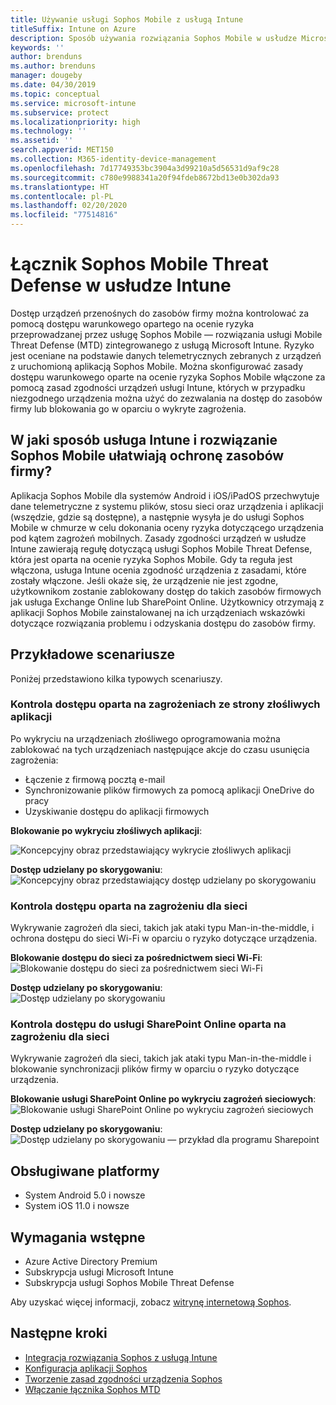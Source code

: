 ```yaml
---
title: Używanie usługi Sophos Mobile z usługą Intune
titleSuffix: Intune on Azure
description: Sposób używania rozwiązania Sophos Mobile w usłudze Microsoft Intune w celu kontrolowania dostępu urządzeń przenośnych do zasobów firmy.
keywords: ''
author: brenduns
ms.author: brenduns
manager: dougeby
ms.date: 04/30/2019
ms.topic: conceptual
ms.service: microsoft-intune
ms.subservice: protect
ms.localizationpriority: high
ms.technology: ''
ms.assetid: ''
search.appverid: MET150
ms.collection: M365-identity-device-management
ms.openlocfilehash: 7d17749353bc3904a3d99210a5d56531d9af9c28
ms.sourcegitcommit: c780e9988341a20f94fdeb8672bd13e0b302da93
ms.translationtype: HT
ms.contentlocale: pl-PL
ms.lasthandoff: 02/20/2020
ms.locfileid: "77514816"
---
```

# <a name="sophos-mobile-threat-defense-connector-with-intune"></a>Łącznik Sophos Mobile Threat Defense w usłudze Intune
Dostęp urządzeń przenośnych do zasobów firmy można kontrolować za pomocą dostępu warunkowego opartego na ocenie ryzyka przeprowadzanej przez usługę Sophos Mobile — rozwiązania usługi Mobile Threat Defense (MTD) zintegrowanego z usługą Microsoft Intune. Ryzyko jest oceniane na podstawie danych telemetrycznych zebranych z urządzeń z uruchomioną aplikacją Sophos Mobile.
Można skonfigurować zasady dostępu warunkowego oparte na ocenie ryzyka Sophos Mobile włączone za pomocą zasad zgodności urządzeń usługi Intune, których w przypadku niezgodnego urządzenia można użyć do zezwalania na dostęp do zasobów firmy lub blokowania go w oparciu o wykryte zagrożenia.

## <a name="how-do-intune-and-sophos-mobile-help-protect-your-company-resources"></a>W jaki sposób usługa Intune i rozwiązanie Sophos Mobile ułatwiają ochronę zasobów firmy?
Aplikacja Sophos Mobile dla systemów Android i iOS/iPadOS przechwytuje dane telemetryczne z systemu plików, stosu sieci oraz urządzenia i aplikacji (wszędzie, gdzie są dostępne), a następnie wysyła je do usługi Sophos Mobile w chmurze w celu dokonania oceny ryzyka dotyczącego urządzenia pod kątem zagrożeń mobilnych.
Zasady zgodności urządzeń w usłudze Intune zawierają regułę dotyczącą usługi Sophos Mobile Threat Defense, która jest oparta na ocenie ryzyka Sophos Mobile. Gdy ta reguła jest włączona, usługa Intune ocenia zgodność urządzenia z zasadami, które zostały włączone. Jeśli okaże się, że urządzenie nie jest zgodne, użytkownikom zostanie zablokowany dostęp do takich zasobów firmowych jak usługa Exchange Online lub SharePoint Online. Użytkownicy otrzymają z aplikacji Sophos Mobile zainstalowanej na ich urządzeniach wskazówki dotyczące rozwiązania problemu i odzyskania dostępu do zasobów firmy.  

## <a name="sample-scenarios"></a>Przykładowe scenariusze
Poniżej przedstawiono kilka typowych scenariuszy.  
### <a name="control-access-based-on-threats-from-malicious-apps"></a>Kontrola dostępu oparta na zagrożeniach ze strony złośliwych aplikacji
Po wykryciu na urządzeniach złośliwego oprogramowania można zablokować na tych urządzeniach następujące akcje do czasu usunięcia zagrożenia:
- Łączenie z firmową pocztą e-mail
- Synchronizowanie plików firmowych za pomocą aplikacji OneDrive do pracy
- Uzyskiwanie dostępu do aplikacji firmowych

**Blokowanie po wykryciu złośliwych aplikacji**:
 
![Koncepcyjny obraz przedstawiający wykrycie złośliwych aplikacji](./media/sophos-mtd-connector/sophos_malicious_apps_blocked.png)  

**Dostęp udzielany po skorygowaniu**:  
![Koncepcyjny obraz przedstawiający dostęp udzielany po skorygowaniu](./media/sophos-mtd-connector/sophos_malicious_apps_unblocked.png)

### <a name="control-access-based-on-threat-to-network"></a>Kontrola dostępu oparta na zagrożeniu dla sieci  
Wykrywanie zagrożeń dla sieci, takich jak ataki typu Man-in-the-middle, i ochrona dostępu do sieci Wi-Fi w oparciu o ryzyko dotyczące urządzenia.  

**Blokowanie dostępu do sieci za pośrednictwem sieci Wi-Fi**:  
![Blokowanie dostępu do sieci za pośrednictwem sieci Wi-Fi](./media/sophos-mtd-connector/sophos_network_wifi_blocked.png)

**Dostęp udzielany po skorygowaniu**:   
![Dostęp udzielany po skorygowaniu](./media/sophos-mtd-connector/sophos_network_wifi_unblocked.png)  

### <a name="control-access-to-sharepoint-online-based-on-threat-to-network"></a>Kontrola dostępu do usługi SharePoint Online oparta na zagrożeniu dla sieci  
Wykrywanie zagrożeń dla sieci, takich jak ataki typu Man-in-the-middle i blokowanie synchronizacji plików firmy w oparciu o ryzyko dotyczące urządzenia.  

**Blokowanie usługi SharePoint Online po wykryciu zagrożeń sieciowych**:   
![Blokowanie usługi SharePoint Online po wykryciu zagrożeń sieciowych](./media/sophos-mtd-connector/sophos_network_spo_blocked.png)  

**Dostęp udzielany po skorygowaniu**:  
![Dostęp udzielany po skorygowaniu — przykład dla programu Sharepoint](./media/sophos-mtd-connector/sophos_network_spo_unblocked.png)  

## <a name="supported-platforms"></a>Obsługiwane platformy  
- System Android 5.0 i nowsze
- System iOS 11.0 i nowsze

## <a name="prerequisites"></a>Wymagania wstępne  
- Azure Active Directory Premium
- Subskrypcja usługi Microsoft Intune 
- Subskrypcja usługi Sophos Mobile Threat Defense

Aby uzyskać więcej informacji, zobacz [witrynę internetową Sophos](https://www.sophos.com/en-us/products/mobile-control.aspx).

## <a name="next-steps"></a>Następne kroki  
- [Integracja rozwiązania Sophos z usługą Intune](sophos-mtd-connector-integration.md)
- [Konfiguracja aplikacji Sophos](mtd-apps-ios-app-configuration-policy-add-assign.md)
- [Tworzenie zasad zgodności urządzenia Sophos](mtd-device-compliance-policy-create.md)
- [Włączanie łącznika Sophos MTD](mtd-connector-enable.md)
